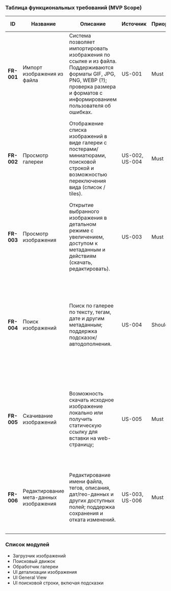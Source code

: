 ### Таблица функциональных требований (MVP Scope)

| ID     | Название           | Описание                                                                                                                                                                                 | Источник       | Приоритет | Критерии приемки                                                                                                                                                                                                             | Связанные модули                         |
|--------|--------------------|------------------------------------------------------------------------------------------------------------------------------------------------------------------------------------------|----------------|-----------|------------------------------------------------------------------------------------------------------------------------------------------------------------------------------------------------------------------------------|------------------------------------------|
| **FR-001** | Импорт изображения из файла | Система позволяет импортировать изображения по ссылке и из файла. Поддерживаются форматы GIF, JPG, PNG, WEBP (?); проверка размера и форматов с информированием пользователя об ошибках. | US-001         | Must      | - Успешный импорт файла в галерею; <br />  - отображение миниатюры импортированного изображения; <br />  - сообщение об ошибке для неподдерживаемых форматов/размеров; <br />  - журнал событий импорта.                     | Загрузчик изображений, UI                |
| **FR-002** | Просмотр галереи   | Отображение списка изображений в виде галереи с постерами/миниатюрами, поисковой строкой и возможностью переключения вида (список / tiles).                                              | US-002, US-004 | Must      | - Корректное отображение миниатюр; <br /> - возможность прокрутки; <br /> - отображение результатов поиска при наличии; <br />  - кликабельность элемента для перехода к детальному просмотру.                               | Обработчик галереи, UI                   |
| **FR-003** | Просмотр изображения | Открытие выбранного изображения в детальном режиме с увеличением, доступом к метаданным и действиям (скачать, редактировать).                                                            | US-003         | Must      | - Корректный вывод изображения; <br />  - отображение метаданных; <br /> - доступ к кнопкам скачивания и редактирования; <br />  - возможность зума.                                                                         | UI детализации изображения               |
| **FR-004** | Поиск изображений  | Поиск по галерее по тексту, тегам, дате и другим метаданным; поддержка подсказок/автодополнения.                                                                                         | US-004         | Should    | - Результаты поиска соответствуют запросу; <br /> - поддерживается 3-и вида зарпосов (текстовое описание), ключевые слова, язык поисковых запросов <br /> - отображение статуса “нет результатов” при отсутствии совпадений. | Поисковый движок, Обработчик галереи, UI |
| **FR-005** | Скачивание изображений | Возможность скачать исходное изображение локально или получить статическую ссылку для вставки на web-страницу;                                                                           | US-005         | Must      | - Успешное скачивание файла;  <br /> - получена статическая ссылка (в случае получения изображения по ссылке) <br /> - отображение прогресса скачивания; <br /> - обработка ошибок сети.                                     | UI детализации изображения               |
| **FR-006** | Редактирование мета-данных изображения | Редактирование имени файла, тегов, описания, дат/гео-данных и других доступных полей; поддержка сохранения и отката изменений.                                                           | US-003, US-006 | Must      |  - Успешное сохранение изменений; <br/> - валидация форматов полей; <br/> - журнал изменений; <br/>  - откат к предыдущим версиям метаданных.  | UI детализации изображения               |

### Список модулей

- Загрузчик изображений
- Поисковый движок
- Обработчик галереи
- UI детализации изображения
- UI General View
- UI поисковой строки, включая подсказки
